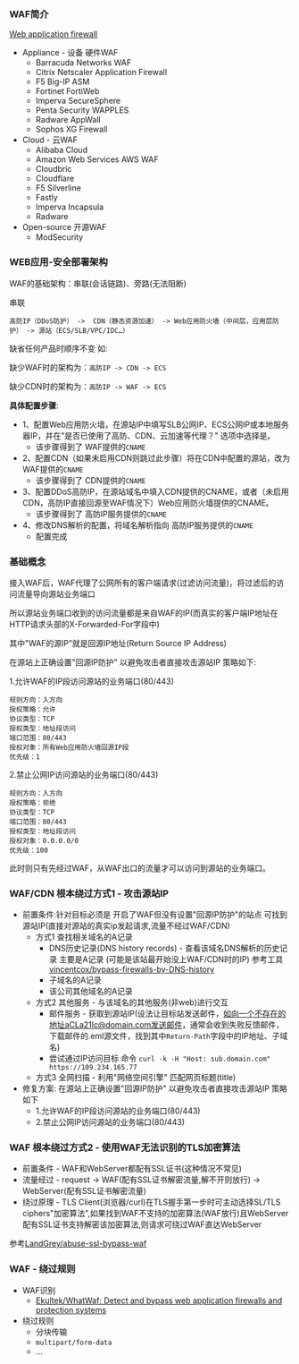 ### WAF简介

[Web application firewall](https://en.wikipedia.org/wiki/Web_application_firewall)

* Appliance - 设备 硬件WAF
  * Barracuda Networks WAF
  * Citrix Netscaler Application Firewall
  * F5 Big-IP ASM
  * Fortinet FortiWeb
  * Imperva SecureSphere
  * Penta Security WAPPLES
  * Radware AppWall
  * Sophos XG Firewall
* Cloud - 云WAF
  * Alibaba Cloud
  * Amazon Web Services AWS WAF
  * Cloudbric
  * Cloudflare
  * F5 Silverline
  * Fastly
  * Imperva Incapsula
  * Radware
* Open-source 开源WAF
  * ModSecurity

### WEB应用-安全部署架构

WAF的基础架构：串联(会话链路)、旁路(无法阻断)

串联
```
高防IP（DDoS防护） ->  CDN（静态资源加速） -> Web应用防火墙（中间层，应用层防护） -> 源站（ECS/SLB/VPC/IDC…）
```

缺省任何产品时顺序不变 如:

缺少WAF时的架构为：`高防IP -> CDN -> ECS`

缺少CDN时的架构为：`高防IP -> WAF -> ECS`

**具体配置步骤**:
* 1、配置Web应用防火墙，在源站IP中填写SLB公网IP、ECS公网IP或本地服务器IP，并在"是否已使用了高防、CDN、云加速等代理？" 选项中选择是。
  * 该步骤得到了 WAF提供的`CNAME`
* 2、配置CDN（如果未启用CDN则跳过此步骤）将在CDN中配置的源站，改为WAF提供的`CNAME`
  * 该步骤得到了 CDN提供的`CNAME`
* 3、配置DDoS高防IP，在源站域名中填入CDN提供的CNAME，或者（未启用CDN，高防IP直接回源至WAF情况下）Web应用防火墙提供的CNAME。
  * 该步骤得到了 高防IP服务提供的`CNAME`
* 4、修改DNS解析的配置，将域名解析指向 高防IP服务提供的`CNAME`
  * 配置完成

### 基础概念

接入WAF后，WAF代理了公网所有的客户端请求(过滤访问流量)，将过滤后的访问流量导向源站业务端口

所以源站业务端口收到的访问流量都是来自WAF的IP(而真实的客户端IP地址在HTTP请求头部的X-Forwarded-For字段中)

其中"WAF的源IP"就是回源IP地址(Return Source IP Address)

在源站上正确设置"回源IP防护" 以避免攻击者直接攻击源站IP 策略如下:

1.允许WAF的IP段访问源站的业务端口(80/443)
```
规则方向：入方向
授权策略：允许
协议类型：TCP
授权类型：地址段访问
端口范围：80/443
授权对象：所有Web应用防火墙回源IP段
优先级：1
```

2.禁止公网IP访问源站的业务端口(80/443)
```
规则方向：入方向
授权策略：拒绝
协议类型：TCP
端口范围：80/443
授权类型：地址段访问
授权对象：0.0.0.0/0
优先级：100
```

此时则只有先经过WAF，从WAF出口的流量才可以访问到源站的业务端口。

### WAF/CDN 根本绕过方式1 - 攻击源站IP

* 前置条件:针对目标必须是 开启了WAF但没有设置"回源IP防护"的站点 可找到源站IP(直接对源站的真实ip发起请求,流量不经过WAF/CDN)
  * 方式1 查找相关域名的A记录
    * DNS历史记录(DNS history records) - 查看该域名DNS解析的历史记录 主要是A记录 (可能是该站最开始没上WAF/CDN时的IP) 参考工具[vincentcox/bypass-firewalls-by-DNS-history](https://github.com/vincentcox/bypass-firewalls-by-DNS-history)
    * 子域名的A记录
    * 该公司其他域名的A记录
  * 方式2 其他服务 - 与该域名的其他服务(非web)进行交互
    * 邮件服务 - 获取到源站IP(设法让目标站发送邮件，如向一个不存在的地址aCLa21lc@domain.com发送邮件，通常会收到失败反馈邮件，下载邮件的.eml源文件，找到其中`Return-Path`字段中的IP地址、子域名)
    * 尝试通过IP访问目标 命令 `curl -k -H "Host: sub.domain.com" https://109.234.165.77`
  * 方式3 全网扫描 - 利用"网络空间引擎" 匹配网页标题(title)
* 修复方案: 在源站上正确设置"回源IP防护" 以避免攻击者直接攻击源站IP 策略如下
  * 1.允许WAF的IP段访问源站的业务端口(80/443)
  * 2.禁止公网IP访问源站的业务端口(80/443)

### WAF 根本绕过方式2 - 使用WAF无法识别的TLS加密算法

* 前置条件 - WAF和WebServer都配有SSL证书(这种情况不常见)
* 流量经过 - request -> WAF(配有SSL证书解密流量,解不开则放行) -> WebServer(配有SSL证书解密流量)
* 绕过原理 - TLS Client(浏览器/curl)在TLS握手第一步时可主动选择SL/TLS ciphers"加密算法",如果找到WAF不支持的加密算法(WAF放行)且WebServer配有SSL证书支持解密该加密算法,则请求可绕过WAF直达WebServer

参考[LandGrey/abuse-ssl-bypass-waf](https://github.com/LandGrey/abuse-ssl-bypass-waf)

### WAF - 绕过规则

* WAF识别
  * [Ekultek/WhatWaf: Detect and bypass web application firewalls and protection systems](https://github.com/Ekultek/WhatWaf)
* 绕过规则
  * 分块传输
  * `multipart/form-data`
  * ...

